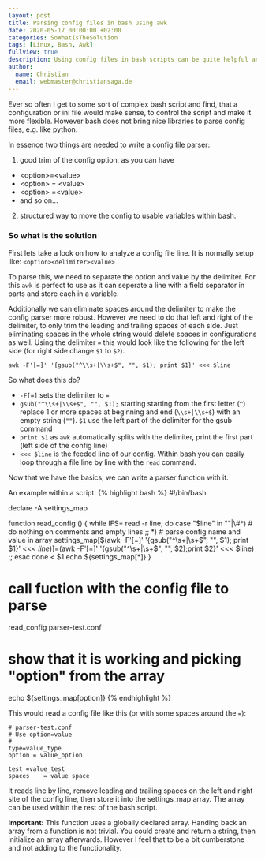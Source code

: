 ```yaml
---
layout: post
title: Parsing config files in bash using awk
date: 2020-05-17 00:00:00 +02:00
categories: SoWhatIsTheSolution
tags: [Linux, Bash, Awk]
fullview: true
description: Using config files in bash scripts can be quite helpful and a nightmare, awk to the rescue
author:
  name: Christian
  email: webmaster@christiansaga.de
---
```


Ever so often I get to some sort of complex bash script and find, that a configuration or ini file would make sense, to control the script and make it more flexible. However bash does not bring nice libraries to parse config files, e.g. like python.

In essence two things are needed to write a config file parser:
1. good trim of the config option, as you can have
* \<option>=\<value>
* \<option> = \<value>
* \<option> =\<value>
* and so on...

2. structured way to move the config to usable variables within bash.

### So what is the solution

First lets take a look on how to analyze a config file line. It is normally setup like: ```<option><delimiter><value>```

To parse this, we need to separate the option and value by the delimiter. For this ```awk``` is perfect to use as it can seperate a line with a field separator in parts and store each in a variable.

Additionally we can eliminate spaces around the delimiter to make the config parser more robust. However we need to do that left and right of the delimiter, to only trim the leading and trailing spaces of each side. Just eliminating spaces in the whole string would delete spaces in configurations as well.
Using the delimiter ```=``` this would look like the following for the left side (for right side change ```$1``` to ```$2```).

```
awk -F'[=]' '{gsub("^\\s+|\\s+$", "", $1); print $1}' <<< $line
```
So what does this do?
* ```-F[=]``` sets the delimiter to ```=```
* ```gsub("^\\s+|\\s+$", "", $1);``` starting starting from the first letter (```^```) replace 1 or more spaces at beginning and end (```\\s+|\\s+$```) with an empty string (```""```). ```$1``` use the left part of the delimiter for the gsub command
* ```print $1``` as ```awk``` automatically splits with the delimiter, print the first part (left side of the config line)
* ```<<< $line``` is the feeded line of our config. Within bash you can easily loop through a file line by line with the ```read``` command.

Now that we have the basics, we can write a parser function with it.

An example within a script:
{% highlight bash %}
#!/bin/bash

declare -A settings_map

function read_config () {
    while IFS= read -r line; do
        case "$line" in
            ""|\#*)
                # do nothing on comments and empty lines
                ;;
            *)
                # parse config name and value in array
                settings_map[$(awk -F'[=]' '{gsub("^\\s+|\\s+$", "", $1); print $1}' <<< $line)]=$(awk -F'[=]' '{gsub("^\\s+|\\s+$", "", $2);print $2}' <<< $line)
                ;;
        esac
    done < $1
    echo ${settings_map[*]}
}

# call fuction with the config file to parse
read_config parser-test.conf

# show that it is working and picking "option" from the array
echo ${settings_map[option]}
{% endhighlight %}

This would read a config file like this (or with some spaces around the ```=```):
```
# parser-test.conf
# Use option=value
#
type=value_type
option = value_option

test =value_test
spaces    = value space
```
It reads line by line, remove leading and trailing spaces on the left and right site of the config line, then store it into the settings_map array. The array can be used within the rest of the bash script.

**Important:** This function uses a globally declared array. Handing back an array from a function is not trivial. You could create and return a string, then initialize an array afterwards. However I feel that to be a bit cumberstone and not adding to the functionality.

